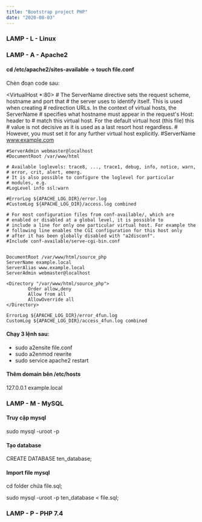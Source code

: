 ```yaml
---
title: "Bootstrap project PHP"
date: "2020-08-03"
---
```


### LAMP - L - Linux

### LAMP - A - Apache2

#### cd /etc/apache2/sites-available -> touch file.conf

Chèn đoạn code sau: 

<VirtualHost *:80>
	# The ServerName directive sets the request scheme, hostname and port that
	# the server uses to identify itself. This is used when creating
	# redirection URLs. In the context of virtual hosts, the ServerName
	# specifies what hostname must appear in the request's Host: header to
	# match this virtual host. For the default virtual host (this file) this
	# value is not decisive as it is used as a last resort host regardless.
	# However, you must set it for any further virtual host explicitly.
	#ServerName www.example.com

	#ServerAdmin webmaster@localhost
	#DocumentRoot /var/www/html

	# Available loglevels: trace8, ..., trace1, debug, info, notice, warn,
	# error, crit, alert, emerg.
	# It is also possible to configure the loglevel for particular
	# modules, e.g.
	#LogLevel info ssl:warn

	#ErrorLog ${APACHE_LOG_DIR}/error.log
	#CustomLog ${APACHE_LOG_DIR}/access.log combined

	# For most configuration files from conf-available/, which are
	# enabled or disabled at a global level, it is possible to
	# include a line for only one particular virtual host. For example the
	# following line enables the CGI configuration for this host only
	# after it has been globally disabled with "a2disconf".
	#Include conf-available/serve-cgi-bin.conf


	DocumentRoot /var/www/html/source_php
	ServerName example.local
	ServerAlias www.example.local
	ServerAdmin webmaster@localhost
	
	<Directory "/var/www/html/source_php">
            Order allow,deny
            Allow from all
            AllowOverride all
    </Directory>

	ErrorLog ${APACHE_LOG_DIR}/error_4fun.log
	CustomLog ${APACHE_LOG_DIR}/access_4fun.log combined


</VirtualHost>

#### Chạy 3 lệnh sau:

- sudo a2ensite file.conf
- sudo a2enmod rewrite
- sudo service apache2 restart

#### Thêm domain bên /etc/hosts

127.0.0.1 example.local

### LAMP - M - MySQL

#### Truy cập mysql

sudo mysql -uroot -p

#### Tạo database

CREATE DATABASE ten_database;

#### Import file mysql

cd folder chứa file.sql; 

sudo mysql -uroot -p ten_database < file.sql;

### LAMP - P - PHP 7.4
